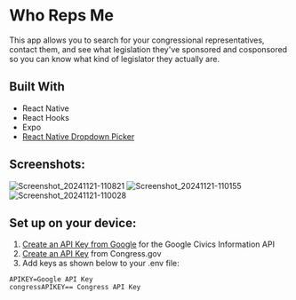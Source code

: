 # Who Reps Me
This app allows you to search for your congressional representatives, contact them, and see what legislation they've sponsored and cosponsored so you can know what kind of legislator they actually are.

## Built With
* React Native
* React Hooks
* Expo
* [React Native Dropdown Picker](https://github.com/hossein-zare/react-native-dropdown-picker)

## Screenshots:
![Screenshot_20241121-110821](https://github.com/user-attachments/assets/3eaa5831-0885-4f8a-8558-6823f3c62c44)
![Screenshot_20241121-110155](https://github.com/user-attachments/assets/a8a72ef3-f870-4b07-b27e-7a6198554934)
![Screenshot_20241121-110028](https://github.com/user-attachments/assets/5ed9b15b-6f52-444f-9518-d072cff79833)

## Set up on your device:
1. [Create an API Key from Google](https://cloud.google.com/docs/authentication/api-keys?sjid=11435917625716530351-NC#create) for the Google Civics Information API
2. [Create an API Key](https://gpo.congress.gov/sign-up/) from Congress.gov
3. Add keys as shown below to your .env file:

```
APIKEY=Google API Key
congressAPIKEY== Congress API Key
```
